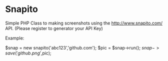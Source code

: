 Snapito
=======

Simple PHP Class to making screenshots using the http://www.snapito.com/ API.
(Please register to generator your API Key)

Example:

$snap = new snapito('abc123','github.com');
$pic = $snap->run();
$snap->save('github.png',$pic);

